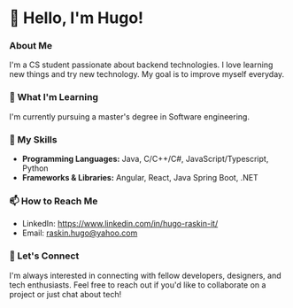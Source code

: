 # 👋 Hello, I'm Hugo!

### About Me

I'm a CS student passionate about backend technologies. I love learning new things and try new technology. My goal is to improve myself everyday.

### 🌱 What I'm Learning

I'm currently pursuing a master's degree in Software engineering.

### 💼 My Skills

- **Programming Languages:** Java, C/C++/C#, JavaScript/Typescript, Python
- **Frameworks & Libraries:** Angular, React, Java Spring Boot, .NET

### 📫 How to Reach Me

- LinkedIn: https://www.linkedin.com/in/hugo-raskin-it/
- Email: raskin.hugo@yahoo.com

### 🤝 Let's Connect

I'm always interested in connecting with fellow developers, designers, and tech enthusiasts. Feel free to reach out if you'd like to collaborate on a project or just chat about tech!
